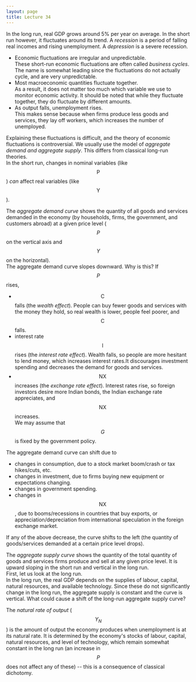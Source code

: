 ```yaml
---
layout: page
title: Lecture 34
---
```


<script type="text/javascript" async src="https://cdnjs.cloudflare.com/ajax/libs/mathjax/2.7.5/latest.js?config=TeX-MML-AM_CHTML" async></script>

In the long run, real GDP grows around 5% per year on average. In the short run however, it fluctuates around its trend. A _recession_ is a period of falling real incomes and rising unemployment. A _depression_ is a severe recession.
* Economic fluctuations are irregular and unpredictable.    
	These short-run economic fluctuations are often called _business cycles_. The name is somewhat leading since the fluctuations do not actually cycle, and are very unpredictable.
* Most macroeconomic quantities fluctuate together.    
	As a result, it does not matter too much which variable we use to monitor economic activity. It should be noted that while they fluctuate together, they do fluctuate by different amounts.
* As output falls, unemployment rises.    
	This makes sense because when firms produce less goods and services, they lay off workers, which increases the number of unemployed.

Explaining these fluctuations is difficult, and the theory of economic fluctuations is controversial. We usually use the model of _aggregate demand and aggregate supply_. This differs from classical long-run theories.    
In the short run, changes in nominal variables (like $$\text{P}$$) _can_ affect real variables (like $$\text{Y}$$).

The _aggregate demand curve_ shows the quantity of all goods and services demanded in the economy (by households, firms, the government, and customers abroad) at a given price level ($$P$$ on the vertical axis and $$Y$$ on the horizontal).    
The aggregate demand curve slopes downward. Why is this?
If $$P$$ rises,
* $$\text{C}$$ falls (the _wealth effect_). People can buy fewer goods and services with the money they hold, so real wealth is lower, people feel poorer, and $$\text{C}$$ falls.
* interest rate $$\text{I}$$ rises (the _interest rate effect_). Wealth falls, so people are more hesitant to lend money, which increases interest rates.It discourages investment spending and decreases the demand for goods and services.
* $$\text{NX}$$ increases (the _exchange rate effect_). Interest rates rise, so foreign investors desire more Indian bonds, the Indian exchange rate appreciates, and $$\text{NX}$$ increases.    
We may assume that $$G$$ is fixed by the government policy.

The aggregate demand curve can shift due to
* changes in consumption, due to a stock market boom/crash or tax hikes/cuts, etc.
* changes in investment, due to firms buying new equipment or expectations changing.
* changes in government spending.
* changes in $$\text{NX}$$, due to booms/recessions in countries that buy exports, or appreciation/depreciation from international speculation in the foreign exchange market.

If any of the above decrease, the curve shifts to the left (the quantity of goods/services demanded at a certain price level drops).

The _aggregate supply curve_ shows the quantity of the total quantity of goods and services firms produce and sell at any given price level. It is upward sloping in the short run and vertical in the long run.    
First, let us look at the long run.    
In the long run, the real GDP depends on the supplies of labour, capital, natural resources, and available technology. Since these do not significantly change in the long run, the aggregate supply is constant and the curve is vertical. What could cause a shift of the long-run aggregate supply curve?

The _natural rate of output_ ($$Y_N$$) is the amount of output the economy produces when unemployment is at its natural rate. It is determined by the economy's stocks of labour, capital, natural resources, and level of technology, which remain somewhat constant in the long run (an increase in $$P$$ does not affect any of these) -- this is a consequence of classical dichotomy.
